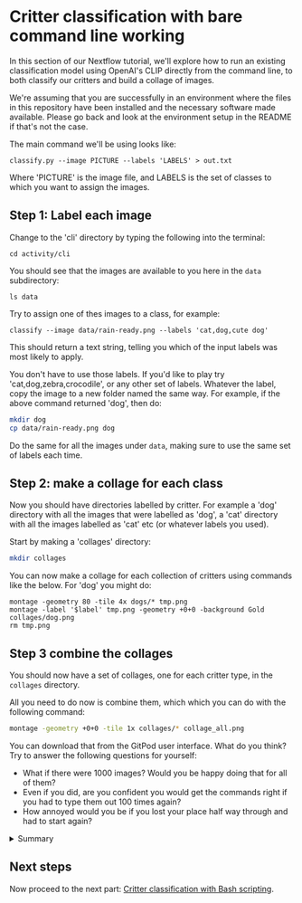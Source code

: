 # Critter classification with bare command line working 

In this section of our Nextflow tutorial, we'll explore how to run an existing classification model using OpenAI's CLIP directly from the command line, to both classify our critters and build a collage of images.

We're assuming that you are successfully in an environment where the files in this repository have been installed and the necessary software made available. Please go back and look at the environment setup in the README if that's not the case. 

The main command we'll be using looks like:

```
classify.py --image PICTURE --labels 'LABELS' > out.txt
```

Where 'PICTURE' is the image file, and LABELS is the set of classes to which you want to assign the images.

## Step 1: Label each image

Change to the 'cli' directory by typing the following into the terminal:

```
cd activity/cli
```

You should see that the images are available to you here in the `data` subdirectory:

```
ls data
```

Try to assign one of thes images to a class, for example: 

```
classify --image data/rain-ready.png --labels 'cat,dog,cute dog'
```

This should return a text string, telling you which of the input labels was most likely to apply.

You don't have to use those labels. If you'd like to play try 'cat,dog,zebra,crocodile', or any other set of labels. Whatever the label, copy the image to a new folder named the same way. For example, if the above command returned 'dog', then do:

```bash
mkdir dog
cp data/rain-ready.png dog
```

Do the same for all the images under `data`, making sure to use the same set of labels each time. 

## Step 2: make a collage for each class

Now you should have directories labelled by critter. For example a 'dog' directory with all the images that were labelled as 'dog', a 'cat' directory with all the images labelled as 'cat' etc (or whatever labels you used).

Start by making a 'collages' directory:

```bash
mkdir collages
```

You can now make a collage for each collection of critters using commands like the below. For 'dog' you might do:

```
montage -geometry 80 -tile 4x dogs/* tmp.png
montage -label '$label' tmp.png -geometry +0+0 -background Gold collages/dog.png
rm tmp.png
```

## Step 3 combine the collages

You should now have a set of collages, one for each critter type, in the `collages` directory.

All you need to do now is combine them, which which you can do with the following command:

```bash
montage -geometry +0+0 -tile 1x collages/* collage_all.png
```

You can download that from the GitPod user interface. What do you think? Try to answer the following questions for yourself:

 * What if there were 1000 images? Would you be happy doing that for all of them?
 * Even if you did, are you confident you would get the commands right if you had to type them out 100 times again?
 * How annoyed would you be if you lost your place half way through and had to start again?

<details>
<summary>Summary</summary>
After classifying a few images one by one, you might notice a couple of things. First, it can be quite tedious to type out or copy-paste the command repeatedly for multiple images. Secondly, this method does not scale well if we have hundreds or thousands of images to classify. Imagine having to run each image through the command line individually—it would be incredibly time-consuming and inefficient.
</details>

## Next steps

Now proceed to the next part: [Critter classification with Bash scripting](bash.md).
